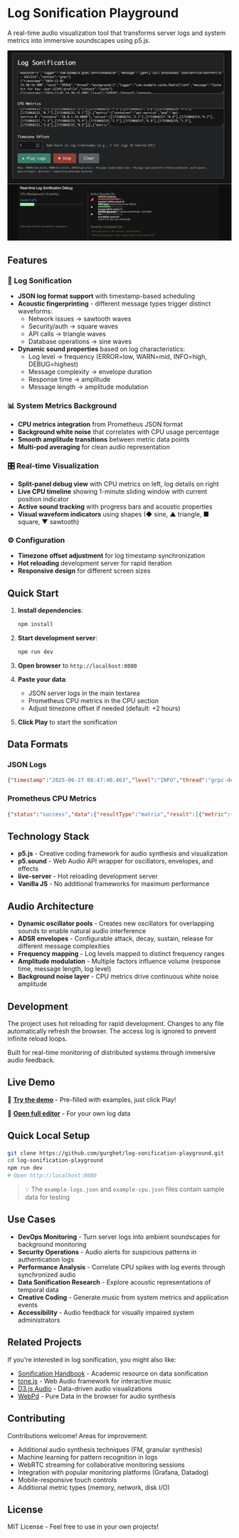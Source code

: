 # Log Sonification Playground

A real-time audio visualization tool that transforms server logs and system metrics into immersive soundscapes using p5.js.

![Log Sonification in Action](screenshot.png)

## Features

### 🎵 Log Sonification
- **JSON log format support** with timestamp-based scheduling
- **Acoustic fingerprinting** - different message types trigger distinct waveforms:
  - Network issues → sawtooth waves
  - Security/auth → square waves  
  - API calls → triangle waves
  - Database operations → sine waves
- **Dynamic sound properties** based on log characteristics:
  - Log level → frequency (ERROR=low, WARN=mid, INFO=high, DEBUG=highest)
  - Message complexity → envelope duration
  - Response time → amplitude
  - Message length → amplitude modulation

### 📊 System Metrics Background
- **CPU metrics integration** from Prometheus JSON format
- **Background white noise** that correlates with CPU usage percentage
- **Smooth amplitude transitions** between metric data points
- **Multi-pod averaging** for clean audio representation

### 🎛️ Real-time Visualization
- **Split-panel debug view** with CPU metrics on left, log details on right
- **Live CPU timeline** showing 1-minute sliding window with current position indicator
- **Active sound tracking** with progress bars and acoustic properties
- **Visual waveform indicators** using shapes (◆ sine, ▲ triangle, ■ square, ▼ sawtooth)

### ⚙️ Configuration
- **Timezone offset adjustment** for log timestamp synchronization
- **Hot reloading** development server for rapid iteration
- **Responsive design** for different screen sizes

## Quick Start

1. **Install dependencies**:
   ```bash
   npm install
   ```

2. **Start development server**:
   ```bash
   npm run dev
   ```

3. **Open browser** to `http://localhost:8080`

4. **Paste your data**:
   - JSON server logs in the main textarea
   - Prometheus CPU metrics in the CPU section
   - Adjust timezone offset if needed (default: +2 hours)

5. **Click Play** to start the sonification

## Data Formats

### JSON Logs
```json
{"timestamp":"2025-06-27 08:47:40.463","level":"INFO","thread":"grpc-default-executor-6","logger":"com.example.grpc.GrpcLoggingRequest","message":"[gRPC] Call received: method=com.example.grpc.ping.PingService/Ping, from=/192.168.1.100:44922","context":"default"}
```

### Prometheus CPU Metrics
```json
{"status":"success","data":{"resultType":"matrix","result":[{"metric":{"container":"app-service","pod":"app-service-0"},"values":[[1751234003,"2.44"],[1751234018,"2.48"]]}]}}
```

## Technology Stack

- **p5.js** - Creative coding framework for audio synthesis and visualization
- **p5.sound** - Web Audio API wrapper for oscillators, envelopes, and effects
- **live-server** - Hot reloading development server
- **Vanilla JS** - No additional frameworks for maximum performance

## Audio Architecture

- **Dynamic oscillator pools** - Creates new oscillators for overlapping sounds to enable natural audio interference
- **ADSR envelopes** - Configurable attack, decay, sustain, release for different message complexities
- **Frequency mapping** - Log levels mapped to distinct frequency ranges
- **Amplitude modulation** - Multiple factors influence volume (response time, message length, log level)
- **Background noise layer** - CPU metrics drive continuous white noise amplitude

## Development

The project uses hot reloading for rapid development. Changes to any file automatically refresh the browser. The access log is ignored to prevent infinite reload loops.

Built for real-time monitoring of distributed systems through immersive audio feedback.

## Live Demo

🎵 **[Try the demo](https://gurghet.github.io/log-sonification-playground/demo.html)** - Pre-filled with examples, just click Play!

📝 **[Open full editor](https://gurghet.github.io/log-sonification-playground/)** - For your own log data

## Quick Local Setup

```bash
git clone https://github.com/gurghet/log-sonification-playground.git
cd log-sonification-playground
npm run dev
# Open http://localhost:8080
```

> 💡 The `example-logs.json` and `example-cpu.json` files contain sample data for testing

## Use Cases

- **DevOps Monitoring** - Turn server logs into ambient soundscapes for background monitoring
- **Security Operations** - Audio alerts for suspicious patterns in authentication logs  
- **Performance Analysis** - Correlate CPU spikes with log events through synchronized audio
- **Data Sonification Research** - Explore acoustic representations of temporal data
- **Creative Coding** - Generate music from system metrics and application events
- **Accessibility** - Audio feedback for visually impaired system administrators

## Related Projects

If you're interested in log sonification, you might also like:
- [Sonification Handbook](https://sonification.de/handbook/) - Academic resource on data sonification
- [tone.js](https://tonejs.github.io/) - Web Audio framework for interactive music
- [D3.js Audio](https://observablehq.com/@d3/audio) - Data-driven audio visualizations
- [WebPd](https://github.com/sebpiq/WebPd) - Pure Data in the browser for audio synthesis

## Contributing

Contributions welcome! Areas for improvement:
- Additional audio synthesis techniques (FM, granular synthesis)
- Machine learning for pattern recognition in logs  
- WebRTC streaming for collaborative monitoring sessions
- Integration with popular monitoring platforms (Grafana, Datadog)
- Mobile-responsive touch controls
- Additional metric types (memory, network, disk I/O)

## License

MIT License - Feel free to use in your own projects!